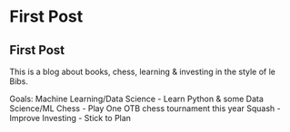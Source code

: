 # First Post

## First Post

This is a blog about books, chess, learning & investing in the style of le Bibs.

Goals:
Machine Learning/Data Science - Learn Python & some Data Science/ML 
Chess - Play One OTB chess tournament this year
Squash - Improve
Investing - Stick to Plan
